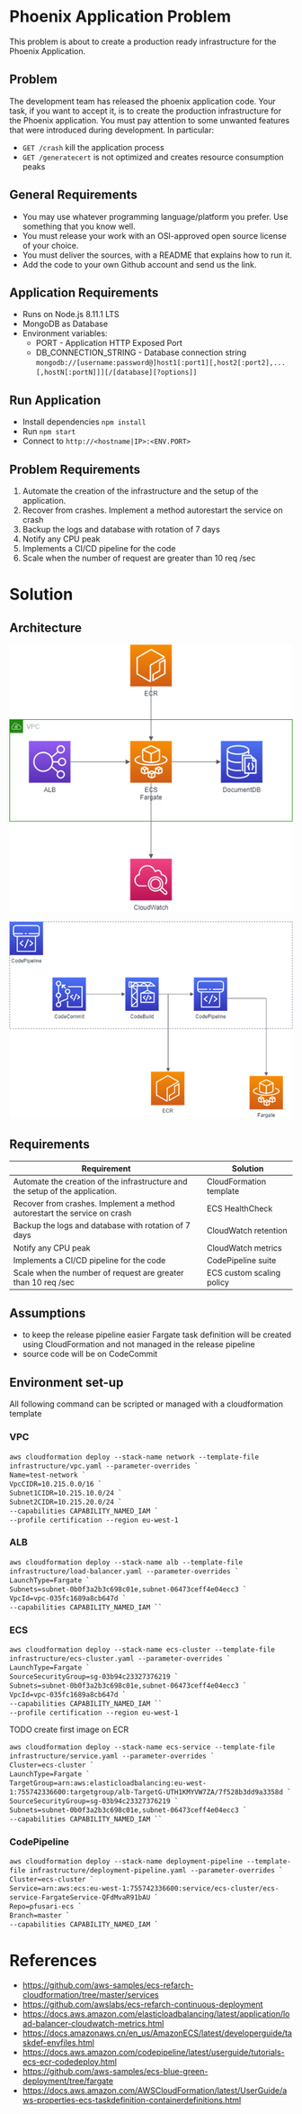 # Phoenix Application Problem
This problem is about to create a production ready infrastructure for the Phoenix Application.

## Problem

The development team has released the phoenix application code.
Your task, if you want to accept it, is to create the production infrastructure
for the Phoenix application. You must pay attention to some unwanted features
that were introduced during development. In particular:

- `GET /crash` kill the application process
- `GET /generatecert` is not optimized and creates resource consumption peaks

## General Requirements

- You may use whatever programming language/platform you prefer. Use something that you know well.
- You must release your work with an OSI-approved open source license of your choice.
- You must deliver the sources, with a README that explains how to run it.
- Add the code to your own Github account and send us the link.

## Application Requirements

- Runs on Node.js 8.11.1 LTS
- MongoDB as Database
- Environment variables:
    - PORT - Application HTTP Exposed Port
    - DB_CONNECTION_STRING - Database connection string `mongodb://[username:password@]host1[:port1][,host2[:port2],...[,hostN[:portN]]][/[database][?options]]`

## Run Application
- Install dependencies `npm install`
- Run `npm start`
- Connect to `http://<hostname|IP>:<ENV.PORT>`

## Problem Requirements

1. Automate the creation of the infrastructure and the setup of the application.
2. Recover from crashes. Implement a method autorestart the service on crash
3. Backup the logs and database with rotation of 7 days
4. Notify any CPU peak
5. Implements a CI/CD pipeline for the code
6. Scale when the number of request are greater than 10 req /sec


# Solution

## Architecture

![Architecture](images/architecture.png)

![Deployment](images/deploymet.png)

## Requirements

| Requirement                                                                  | Solution                  | 
|------------------------------------------------------------------------------|---------------------------|
| Automate the creation of the infrastructure and the setup of the application.| CloudFormation template   | 
| Recover from crashes. Implement a method autorestart the service on crash    | ECS HealthCheck           | 
| Backup the logs and database with rotation of 7 days                         | CloudWatch retention      | 
| Notify any CPU peak                                                          | CloudWatch metrics        | 
| Implements a CI/CD pipeline for the code                                     | CodePipeline suite        | 
| Scale when the number of request are greater than 10 req /sec                | ECS custom scaling policy | 

## Assumptions

- to keep the release pipeline easier Fargate task definition will be created using CloudFormation and not managed in the release pipeline
- source code will be on CodeCommit

## Environment set-up

All following command can be scripted or managed with a cloudformation template

### VPC

```shell script
aws cloudformation deploy --stack-name network --template-file infrastructure/vpc.yaml --parameter-overrides `
Name=test-network `
VpcCIDR=10.215.0.0/16 `
Subnet1CIDR=10.215.10.0/24 `
Subnet2CIDR=10.215.20.0/24 `
--capabilities CAPABILITY_NAMED_IAM `
--profile certification --region eu-west-1
```

### ALB

```shell script
aws cloudformation deploy --stack-name alb --template-file infrastructure/load-balancer.yaml --parameter-overrides `
LaunchType=Fargate `
Subnets=subnet-0b0f3a2b3c698c01e,subnet-06473ceff4e04ecc3 `
VpcId=vpc-035fc1689a8cb647d `
--capabilities CAPABILITY_NAMED_IAM ``
```

### ECS

```shell script
aws cloudformation deploy --stack-name ecs-cluster --template-file infrastructure/ecs-cluster.yaml --parameter-overrides `
LaunchType=Fargate `
SourceSecurityGroup=sg-03b94c23327376219 `
Subnets=subnet-0b0f3a2b3c698c01e,subnet-06473ceff4e04ecc3 `
VpcId=vpc-035fc1689a8cb647d `
--capabilities CAPABILITY_NAMED_IAM ``
--profile certification --region eu-west-1
```

TODO create first image on ECR

```shell script
aws cloudformation deploy --stack-name ecs-service --template-file infrastructure/service.yaml --parameter-overrides `
Cluster=ecs-cluster `
LaunchType=Fargate `
TargetGroup=arn:aws:elasticloadbalancing:eu-west-1:755742336600:targetgroup/alb-TargetG-UTH1KMYVW7ZA/7f528b3dd9a3358d `
SourceSecurityGroup=sg-03b94c23327376219 `
Subnets=subnet-0b0f3a2b3c698c01e,subnet-06473ceff4e04ecc3 `
--capabilities CAPABILITY_NAMED_IAM ``
```

### CodePipeline

```shell script
aws cloudformation deploy --stack-name deployment-pipeline --template-file infrastructure/deployment-pipeline.yaml --parameter-overrides `
Cluster=ecs-cluster `
Service=arn:aws:ecs:eu-west-1:755742336600:service/ecs-cluster/ecs-service-FargateService-QFdMvaR91bAU `
Repo=pfusari-ecs `
Branch=master `
--capabilities CAPABILITY_NAMED_IAM `
```

# References 
- https://github.com/aws-samples/ecs-refarch-cloudformation/tree/master/services
- https://github.com/awslabs/ecs-refarch-continuous-deployment
- https://docs.aws.amazon.com/elasticloadbalancing/latest/application/load-balancer-cloudwatch-metrics.html
- https://docs.amazonaws.cn/en_us/AmazonECS/latest/developerguide/taskdef-envfiles.html
- https://docs.aws.amazon.com/codepipeline/latest/userguide/tutorials-ecs-ecr-codedeploy.html
- https://github.com/aws-samples/ecs-blue-green-deployment/tree/fargate
- https://docs.aws.amazon.com/AWSCloudFormation/latest/UserGuide/aws-properties-ecs-taskdefinition-containerdefinitions.html